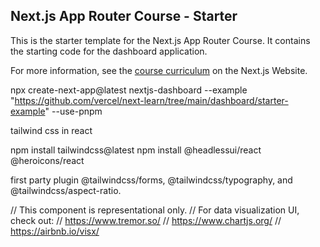 ## Next.js App Router Course - Starter

This is the starter template for the Next.js App Router Course. It contains the starting code for the dashboard application.

For more information, see the [course curriculum](https://nextjs.org/learn) on the Next.js Website.


npx create-next-app@latest nextjs-dashboard --example "https://github.com/vercel/next-learn/tree/main/dashboard/starter-example" --use-pnpm


tailwind css in react

npm install tailwindcss@latest
npm install @headlessui/react @heroicons/react


first party plugin
@tailwindcss/forms, @tailwindcss/typography, and @tailwindcss/aspect-ratio.


// This component is representational only.
// For data visualization UI, check out:
// https://www.tremor.so/
// https://www.chartjs.org/
// https://airbnb.io/visx/